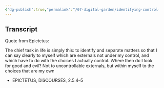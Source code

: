```yaml
---
{"dg-publish":true,"permalink":"/07-digital-garden/identifying-control-in-life-choices/","tags":["quotes","philosophy","ath"],"updated":"2025-04-05T11:32:20.020-07:00"}
---
```


## Transcript

Quote from Epictetus:

The chief task in life is simply this: to identify and separate matters so that I can say clearly to myself which are externals not under my control, and which have to do with the choices I actually control. Where then do I look for good and evil? Not to uncontrollable externals, but within myself to the choices that are my own

- EPICTETUS, DISCOURSES, 2.5.4–5
